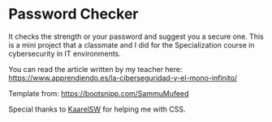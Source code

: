 # Password Checker
It checks the strength or your password and suggest you a secure one.
This is a mini project that a classmate and I did for the Specialization course in cybersecurity in IT environments.

You can read the article written by my teacher here: https://www.apprendiendo.es/la-ciberseguridad-y-el-mono-infinito/

Template from: https://bootsnipp.com/SammuMufeed

Special thanks to [KaarelSW](https://github.com/KaarelSW) for helping me with CSS.
